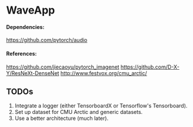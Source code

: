 # WaveApp

#### Dependencies:

https://github.com/pytorch/audio



#### References:

https://github.com/jiecaoyu/pytorch_imagenet
https://github.com/D-X-Y/ResNeXt-DenseNet
http://www.festvox.org/cmu_arctic/



## TODOs
1. Integrate a logger (either TensorboardX or Tensorflow's Tensorboard).
2. Set up dataset for CMU Arctic and generic datasets.
3. Use a better architecture (much later).
